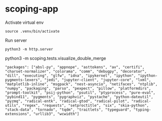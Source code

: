 # scoping-app

Activate virtual env
```
source .venv/bin/activate
```

Run server
```
python3 -m http.server
```

python3 -m scoping.tests.visualize_double_merge

    "packages": ["absl-py", "appnope", "asttokens", "av", "certifi", "charset-normalizer", "colorama", "comm", "debugpy", "decorator", "dill", "executing", "glfw", "idna", "ipykernel", "ipython", "ipython-pygments-lexers", "jedi", "jupyter-client", "jupyter-core", "lxml", "matplotlib-inline", "msgpack", "nest-asyncio", "netifaces", "ntplib", "numpy", "packaging", "parso", "pexpect", "pillow", "platformdirs", "prompt-toolkit", "psij-python", "psutil", "ptyprocess", "pure-eval", "pybind11", "pygments", "pygraphviz", "pystache", "python-dateutil", "pyzmq", "radical-entk", "radical-gtod", "radical-pilot", "radical-utils", "regex", "requests", "setproctitle", "six", "skia-python", "stack-data", "tornado", "tqdm", "traitlets", "typeguard", "typing-extensions", "urllib3", "wcwidth"]